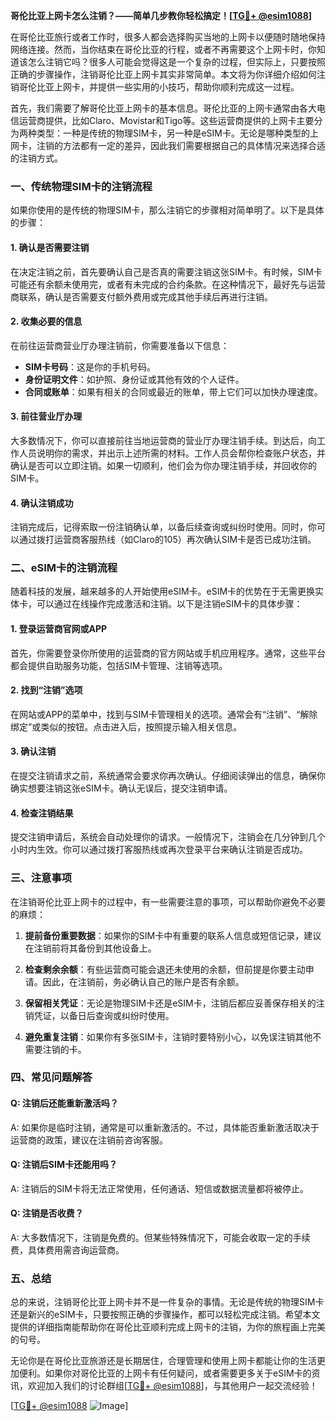 **哥伦比亚上网卡怎么注销？——简单几步教你轻松搞定！[[TG💪+ @esim1088](https://t.me/s/esim1088)]**

在哥伦比亚旅行或者工作时，很多人都会选择购买当地的上网卡以便随时随地保持网络连接。然而，当你结束在哥伦比亚的行程，或者不再需要这个上网卡时，你知道该怎么注销它吗？很多人可能会觉得这是一个复杂的过程，但实际上，只要按照正确的步骤操作，注销哥伦比亚上网卡其实非常简单。本文将为你详细介绍如何注销哥伦比亚上网卡，并提供一些实用的小技巧，帮助你顺利完成这一过程。

首先，我们需要了解哥伦比亚上网卡的基本信息。哥伦比亚的上网卡通常由各大电信运营商提供，比如Claro、Movistar和Tigo等。这些运营商提供的上网卡主要分为两种类型：一种是传统的物理SIM卡，另一种是eSIM卡。无论是哪种类型的上网卡，注销的方法都有一定的差异，因此我们需要根据自己的具体情况来选择合适的注销方式。

### **一、传统物理SIM卡的注销流程**

如果你使用的是传统的物理SIM卡，那么注销它的步骤相对简单明了。以下是具体的步骤：

#### **1. 确认是否需要注销**
在决定注销之前，首先要确认自己是否真的需要注销这张SIM卡。有时候，SIM卡可能还有余额未使用完，或者有未完成的合约条款。在这种情况下，最好先与运营商联系，确认是否需要支付额外费用或完成其他手续后再进行注销。

#### **2. 收集必要的信息**
在前往运营商营业厅办理注销前，你需要准备以下信息：
- **SIM卡号码**：这是你的手机号码。
- **身份证明文件**：如护照、身份证或其他有效的个人证件。
- **合同或账单**：如果有相关的合同或最近的账单，带上它们可以加快办理速度。

#### **3. 前往营业厅办理**
大多数情况下，你可以直接前往当地运营商的营业厅办理注销手续。到达后，向工作人员说明你的需求，并出示上述所需的材料。工作人员会帮你检查账户状态，并确认是否可以立即注销。如果一切顺利，他们会为你办理注销手续，并回收你的SIM卡。

#### **4. 确认注销成功**
注销完成后，记得索取一份注销确认单，以备后续查询或纠纷时使用。同时，你可以通过拨打运营商客服热线（如Claro的105）再次确认SIM卡是否已成功注销。

### **二、eSIM卡的注销流程**

随着科技的发展，越来越多的人开始使用eSIM卡。eSIM卡的优势在于无需更换实体卡，可以通过在线操作完成激活和注销。以下是注销eSIM卡的具体步骤：

#### **1. 登录运营商官网或APP**
首先，你需要登录你所使用的运营商的官方网站或手机应用程序。通常，这些平台都会提供自助服务功能，包括SIM卡管理、注销等选项。

#### **2. 找到“注销”选项**
在网站或APP的菜单中，找到与SIM卡管理相关的选项。通常会有“注销”、“解除绑定”或类似的按钮。点击进入后，按照提示输入相关信息。

#### **3. 确认注销**
在提交注销请求之前，系统通常会要求你再次确认。仔细阅读弹出的信息，确保你确实想要注销这张eSIM卡。确认无误后，提交注销申请。

#### **4. 检查注销结果**
提交注销申请后，系统会自动处理你的请求。一般情况下，注销会在几分钟到几个小时内生效。你可以通过拨打客服热线或再次登录平台来确认注销是否成功。

### **三、注意事项**

在注销哥伦比亚上网卡的过程中，有一些需要注意的事项，可以帮助你避免不必要的麻烦：

1. **提前备份重要数据**：如果你的SIM卡中有重要的联系人信息或短信记录，建议在注销前将其备份到其他设备上。
   
2. **检查剩余余额**：有些运营商可能会退还未使用的余额，但前提是你要主动申请。因此，在注销前，务必确认自己的账户是否有余额。

3. **保留相关凭证**：无论是物理SIM卡还是eSIM卡，注销后都应妥善保存相关的注销凭证，以备日后查询或纠纷时使用。

4. **避免重复注销**：如果你有多张SIM卡，注销时要特别小心，以免误注销其他不需要注销的卡。

### **四、常见问题解答**

#### **Q: 注销后还能重新激活吗？**
A: 如果你是临时注销，通常是可以重新激活的。不过，具体能否重新激活取决于运营商的政策，建议在注销前咨询客服。

#### **Q: 注销后SIM卡还能用吗？**
A: 注销后的SIM卡将无法正常使用，任何通话、短信或数据流量都将被停止。

#### **Q: 注销是否收费？**
A: 大多数情况下，注销是免费的。但某些特殊情况下，可能会收取一定的手续费，具体费用需咨询运营商。

### **五、总结**

总的来说，注销哥伦比亚上网卡并不是一件复杂的事情。无论是传统的物理SIM卡还是新兴的eSIM卡，只要按照正确的步骤操作，都可以轻松完成注销。希望本文提供的详细指南能帮助你在哥伦比亚顺利完成上网卡的注销，为你的旅程画上完美的句号。

无论你是在哥伦比亚旅游还是长期居住，合理管理和使用上网卡都能让你的生活更加便利。如果你对哥伦比亚的上网卡有任何疑问，或者需要更多关于eSIM卡的资讯，欢迎加入我们的讨论群组[[TG💪+ @esim1088](https://t.me/s/esim1088)]，与其他用户一起交流经验！

[[TG💪+ @esim1088](https://t.me/s/esim1088) ![Image](https://i.postimg.cc/4NQfJmqS/Snipaste-2025-05-13-00-14-12.png)]